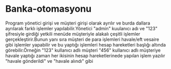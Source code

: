 # Banka-otomasyonu
Program yönetici girişi ve müşteri girişi olarak ayrılır ve burda dallara ayrılarak farklı işlemler yapılabilir.Yönetici "admin" kuulanıcı adı
ve "123" şifresiyle girdiği yetkili menüde müşteriyle alakalı çeşitli işlemler gerçekleştirir.Bunun yanı sıra müşteri de para işlemleri havale/eft
vesaire gibi işlemler yapabilir ve bu yaptığı işlemleri hesap hareketleri başlığı altında görebilir.Örneğin "123" kullanıcı adlı müşteri
"456" kullanıcı adlı müşteriye havale yaptığı zaman her ikisinin hesap hareketlerinede yapılan işlem yazılır "havale gönderildi" ve "havale alındı" gibi
